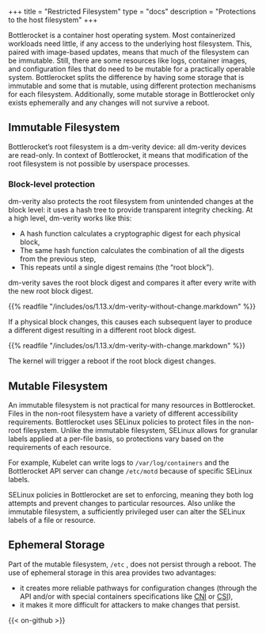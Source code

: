 +++
title = "Restricted Filesystem"
type = "docs"
description = "Protections to the host filesystem" 
+++

Bottlerocket is a container host operating system.
Most containerized workloads need little, if any access to the underlying host filesystem.
This, paired with image-based updates, means that much of the filesystem can be immutable.
Still, there are some resources like logs, container images, and configuration files that do need to be mutable for a practically operable system.
Bottlerocket splits the difference by having some storage that is immutable and some that is mutable, using different protection mechanisms for each filesystem.
Additionally, some mutable storage in Bottlerocket only exists ephemerally and any changes will not survive a reboot.

## Immutable Filesystem

Bottlerocket’s root filesystem is a dm-verity device: all dm-verity devices are read-only.
In context of Bottlerocket, it means that modification of the root filesystem is not possible by userspace processes.

### Block-level protection

dm-verity also protects the root filesystem from unintended changes at the block level: it uses a hash tree to provide transparent integrity checking.
At a high level, dm-verity works like this:

* A hash function calculates a cryptographic digest for each physical block,
* The same hash function calculates the combination of all the digests from the previous step,
* This repeats until a single digest remains (the “root block”).

dm-verity saves the root block digest and compares it after every write with the new root block digest.

{{% readfile "/includes/os/1.13.x/dm-verity-without-change.markdown" %}}

If a physical block changes, this causes each subsequent layer to produce a different digest resulting in a different root block digest.

{{% readfile "/includes/os/1.13.x/dm-verity-with-change.markdown" %}}

The kernel will trigger a reboot if the root block digest changes.

## Mutable Filesystem

An immutable filesystem is not practical for many resources in Bottlerocket.
Files in the non-root filesystem have a variety of different accessibility requirements.
Bottlerocket uses SELinux policies to protect files in the non-root filesystem.
Unlike the immutable filesystem, SELinux allows for granular labels applied at a per-file basis, so protections vary based on the requirements of each resource.

For example, Kubelet can write logs to  `/var/log/containers`  and the Bottlerocket API server can change `/etc/motd` because of specific SELinux labels.

SELinux policies in Bottlerocket are set to enforcing, meaning they both log attempts and prevent changes to particular resources.
Also unlike the immutable filesystem, a sufficiently privileged user can alter the SELinux labels of a file or resource.

## Ephemeral Storage

Part of the mutable filesystem, `/etc` , does not persist through a reboot.
The use of ephemeral storage in this area provides  two advantages:

* it creates more reliable pathways for configuration changes (through the API and/or with special containers specifications like [CNI](https://github.com/containernetworking/cni) or [CSI](https://github.com/container-storage-interface/spec)),
* it makes it more difficult for attackers to make changes that persist.

{{< on-github >}}
